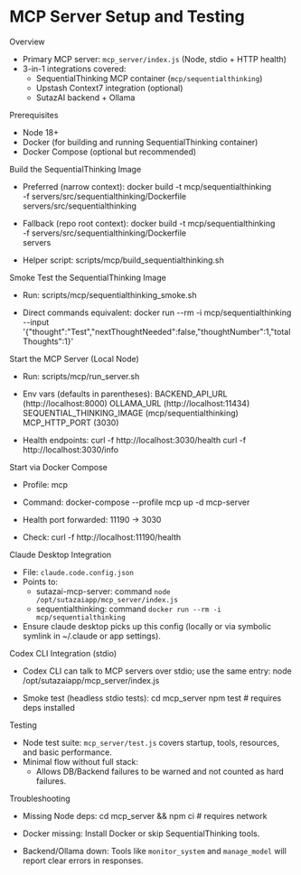 MCP Server Setup and Testing
=================================

Overview
- Primary MCP server: `mcp_server/index.js` (Node, stdio + HTTP health)
- 3-in-1 integrations covered:
  - SequentialThinking MCP container (`mcp/sequentialthinking`)
  - Upstash Context7 integration (optional)
  - SutazAI backend + Ollama

Prerequisites
- Node 18+
- Docker (for building and running SequentialThinking container)
- Docker Compose (optional but recommended)

Build the SequentialThinking Image
- Preferred (narrow context):
  docker build -t mcp/sequentialthinking \
    -f servers/src/sequentialthinking/Dockerfile \
    servers/src/sequentialthinking

- Fallback (repo root context):
  docker build -t mcp/sequentialthinking \
    -f servers/src/sequentialthinking/Dockerfile \
    servers

- Helper script:
  scripts/mcp/build_sequentialthinking.sh

Smoke Test the SequentialThinking Image
- Run:
  scripts/mcp/sequentialthinking_smoke.sh

- Direct commands equivalent:
  docker run --rm -i mcp/sequentialthinking \
    --input '{"thought":"Test","nextThoughtNeeded":false,"thoughtNumber":1,"totalThoughts":1}'

Start the MCP Server (Local Node)
- Run:
  scripts/mcp/run_server.sh

- Env vars (defaults in parentheses):
  BACKEND_API_URL (http://localhost:8000)
  OLLAMA_URL (http://localhost:11434)
  SEQUENTIAL_THINKING_IMAGE (mcp/sequentialthinking)
  MCP_HTTP_PORT (3030)

- Health endpoints:
  curl -f http://localhost:3030/health
  curl -f http://localhost:3030/info

Start via Docker Compose
- Profile: mcp
- Command:
  docker-compose --profile mcp up -d mcp-server

- Health port forwarded: 11190 -> 3030
- Check:
  curl -f http://localhost:11190/health

Claude Desktop Integration
- File: `claude.code.config.json`
- Points to:
  - sutazai-mcp-server: command `node /opt/sutazaiapp/mcp_server/index.js`
  - sequentialthinking: command `docker run --rm -i mcp/sequentialthinking`
- Ensure claude desktop picks up this config (locally or via symbolic symlink in ~/.claude or app settings).

Codex CLI Integration (stdio)
- Codex CLI can talk to MCP servers over stdio; use the same entry:
  node /opt/sutazaiapp/mcp_server/index.js

- Smoke test (headless stdio tests):
  cd mcp_server
  npm test  # requires deps installed

Testing
- Node test suite: `mcp_server/test.js` covers startup, tools, resources, and basic performance.
- Minimal flow without full stack:
  - Allows DB/Backend failures to be warned and not counted as hard failures.

Troubleshooting
- Missing Node deps:
  cd mcp_server && npm ci   # requires network

- Docker missing:
  Install Docker or skip SequentialThinking tools.

- Backend/Ollama down:
  Tools like `monitor_system` and `manage_model` will report clear errors in responses.

